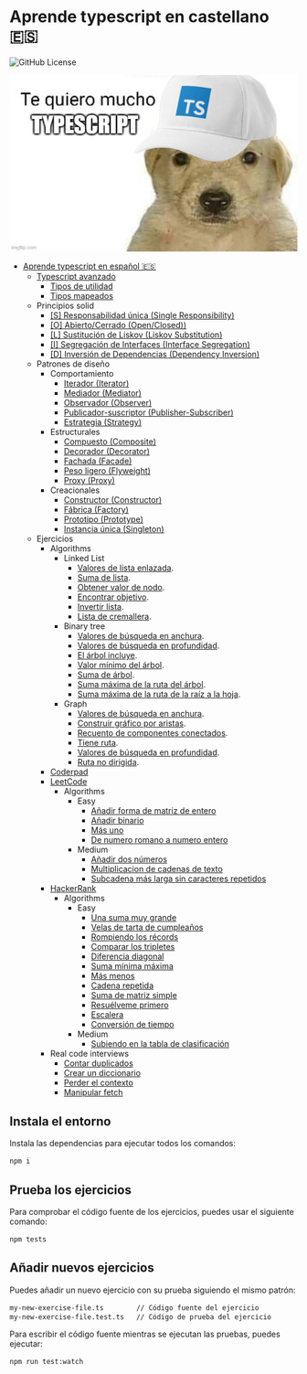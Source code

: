 # Aprende typescript en castellano 🇪🇸

![GitHub License](https://img.shields.io/github/license/javierlopezdeancos/aprende-typescript)

![perrete cuqui con una gorra de typescript declarando su amor por el](./assets/readme.jpg)

- [Aprende typescript en español 🇪🇸](advanced/advanced.md#aprende-typescript-en-espaol)
  - [Typescript avanzado](advanced/advanced.md#typescript-avanzado)
    - [Tipos de utilidad](advanced/advanced.md#utility-types)
    - [Tipos mapeados](advanced/advanced.md#mapped-types)
  - Principios solid
    - [[S] Responsabilidad única (Single Responsibility)](solid/s-single-responsibility.md)
    - [[O] Abierto/Cerrado (Open/Closed))](solid/o-open-closed.md)
    - [[L] Sustitución de Liskov (Liskov Substitution)](solid/l-liskov-substitution.md)
    - [[I] Segregación de Interfaces (Interface Segregation)](solid/i-interface-segregation.md)
    - [[D] Inversión de Dependencias (Dependency Inversion)](solid/d-dependency-inversion.md)
  - Patrones de diseño
    - Comportamiento
      - [Iterador (Iterator)](patterns/behavioral/iterator.md)
      - [Mediador (Mediator)](patterns/behavioral/mediator.md)
      - [Observador (Observer)](patterns/behavioral/observer.md)
      - [Publicador-suscriptor (Publisher-Subscriber)](patterns/behavioral/publisher-subscriber.md)
      - [Estrategia (Strategy)](patterns/behavioral/strategy.md)
    - Estructurales
      - [Compuesto (Composite)](patterns/structural/composite.md)
      - [Decorador (Decorator)](patterns/structural/decorator.md)
      - [Fachada (Facade)](patterns/structural/facade.md)
      - [Peso ligero (Flyweight)](patterns/structural/flyweight.md)
      - [Proxy (Proxy)](patterns/structural/proxy.md)
    - Creacionales
      - [Constructor (Constructor)](patterns/creational/builder.md)
      - [Fábrica (Factory)](patterns/creational/factory.md)
      - [Prototipo (Prototype)](patterns/creational/prototype.md)
      - [Instancia única (Singleton)](patterns/creational/singleton.md)
  - Ejercicios
    - Algorithms
      - Linked List
        - [Valores de lista enlazada](exercises/algorithms/linked-list/linked-list-values.md).
        - [Suma de lista](exercises/algorithms/linked-list/sum-list.md).
        - [Obtener valor de nodo](exercises/algorithms/linked-list/get-node-value.md).
        - [Encontrar objetivo](exercises/algorithms/linked-list/find-target.md).
        - [Invertir lista](exercises/algorithms/linked-list/reverse-list.md).
        - [Lista de cremallera](exercises/algorithms/linked-list/zipper-lists.md).
      - Binary tree
        - [Valores de búsqueda en anchura](exercises/algorithms/binary-tree/breadth-first-values.md).
        - [Valores de búsqueda en profundidad](exercises/algorithms/binary-tree/depth-first-values.md).
        - [El árbol incluye](exercises/algorithms/binary-tree/tree-includes.md).
        - [Valor mínimo del árbol](exercises/algorithms/binary-tree/tree-min-value.md).
        - [Suma de árbol](exercises/algorithms/binary-tree/tree-sum.md).
        - [Suma máxima de la ruta del árbol](exercises/algorithms/binary-tree/tree-max-path-sum.md).
        - [Suma máxima de la ruta de la raíz a la hoja](exercises/algorithms/binary-tree/max-root-to-leaf-path-sum.md).
      - Graph
        - [Valores de búsqueda en anchura](exercises/algorithms/graph/breadth-first-values.md).
        - [Construir gráfico por aristas](exercises/algorithms/graph/build-graph-by-edges.md).
        - [Recuento de componentes conectados](exercises/algorithms/graph/connected-components-count.md).
        - [Tiene ruta](exercises/algorithms/graph/has-path.md).
        - [Valores de búsqueda en profundidad](exercises/algorithms/graph/depth-first-values.md).
        - [Ruta no dirigida](exercises/algorithms/graph/undirected-path.md).
    - [Coderpad](https://coderpad.io)
    - [LeetCode](https://leetcode.com)
      - Algorithms
        - Easy
          - [Añadir forma de matriz de entero](exercises/leet-code/algorithms/easy/add-to-array-form-of-integers.md)
          - [Añadir binario](exercises/leet-code/algorithms/easy/add-binary.md)
          - [Más uno](exercises/leet-code/algorithms/easy/plus-one.md)
          - [De numero romano a numero entero](exercises/leet-code/algorithms/easy/roman-to-integer.md)
        - Medium
          - [Añadir dos números](exercises/leet-code/algorithms/medium/add-two-numbers.md)
          - [Multiplicacion de cadenas de texto](https://leetcode.com/algorithms/medium/multiply-strings/)
          - [Subcadena más larga sin caracteres repetidos](exercises/leet-code/algorithms/medium/longest-substring-without-repeating-characters.md)
    - [HackerRank](https://www.hackerrank.com)
      - Algorithms
        - Easy
          - [Una suma muy grande](exercises/hacker-rank/algorithms/easy/a-very-big-sum.md)
          - [Velas de tarta de cumpleaños](exercises/hacker-rank/algorithms/easy/birthday-cake-candles.md)
          - [Rompiendo los récords](exercises/hacker-rank/algorithms/easy/breaking-records.md)
          - [Comparar los tripletes](exercises/hacker-rank/algorithms/easy/compare-the-triplets.md)
          - [Diferencia diagonal](exercises/hacker-rank/algorithms/easy/diagonal-difference.md)
          - [Suma mínima máxima](exercises/hacker-rank/algorithms/easy/mini-max-sum.md)
          - [Más menos](exercises/hacker-rank/algorithms/easy/plus-minus.md)
          - [Cadena repetida](exercises/hacker-rank/algorithms/easy/repeated-string.md)
          - [Suma de matriz simple](exercises/hacker-rank/algorithms/easy/simple-array-sum.md)
          - [Resuélveme primero](exercises/hacker-rank/algorithms/easy/solve-me-first.md)
          - [Escalera](exercises/hacker-rank/algorithms/easy/staircase.md)
          - [Conversión de tiempo](exercises/hacker-rank/algorithms/easy/time-conversion.md)
        - Medium
          - [Subiendo en la tabla de clasificación](exercises/hacker-rank/algorithms/medium/climbing-the-leaderboard.md)
    - Real code interviews
      - [Contar duplicados](exercises/real-code-interviews/count-dupes.md)
      - [Crear un diccionario](exercises/real-code-interviews/create-dictionary.md)
      - [Perder el contexto](exercises/real-code-interviews/lose-context.ts)
      - [Manipular fetch](exercises/real-code-interviews/manipulate-fetch.md)

## Instala el entorno

Instala las dependencias para ejecutar todos los comandos:

```bash
npm i
```

## Prueba los ejercicios

Para comprobar el código fuente de los ejercicios, puedes usar el siguiente comando:

```bash
npm tests
```

## Añadir nuevos ejercicios

Puedes añadir un nuevo ejercicio con su prueba siguiendo el mismo patrón:

```text
my-new-exercise-file.ts        // Código fuente del ejercicio
my-new-exercise-file.test.ts   // Código de prueba del ejercicio
```

Para escribir el código fuente mientras se ejecutan las pruebas, puedes ejecutar:

```bash
npm run test:watch
```
